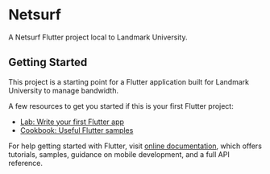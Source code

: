 # Netsurf

A Netsurf Flutter project local to Landmark University.

## Getting Started

This project is a starting point for a Flutter application built for Landmark University to manage bandwidth.

A few resources to get you started if this is your first Flutter project:

- [Lab: Write your first Flutter app](https://flutter.io/docs/get-started/codelab)
- [Cookbook: Useful Flutter samples](https://flutter.io/docs/cookbook)

For help getting started with Flutter, visit 
[online documentation](https://flutter.io/docs), which offers tutorials, 
samples, guidance on mobile development, and a full API reference.
